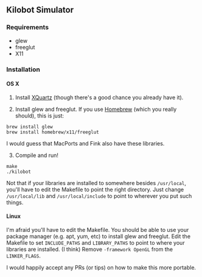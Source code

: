 Kilobot Simulator
---

### Requirements

- glew
- freeglut
- X11

### Installation

#### OS X

1. Install [XQuartz](http://xquartz.macosforge.org/) (though there's a good chance you already have it).

2. Install glew and freeglut. If you use [Homebrew](http://brew.sh/) (which you really should), this is just:

```
brew install glew
brew install homebrew/x11/freeglut
```

I would guess that MacPorts and Fink also have these libraries.

3. Compile and run!

```
make
./kilobot
```

Not that if your libraries are installed to somewhere besides `/usr/local`, you'll have to edit the Makefile to point the right directory. Just change `/usr/local/lib` and `/usr/local/include` to point to wherever you put such things.

#### Linux

I'm afraid you'll have to edit the Makefile. You should be able to use your package manager (e.g. apt, yum, etc) to install glew and freeglut. Edit the Makefile to set `INCLUDE_PATHS` and `LIBRARY_PATHS` to point to where your libraries are installed. (I think) Remove `-framework OpenGL` from the `LINKER_FLAGS`.

I would happily accept any PRs (or tips) on how to make this more portable.


